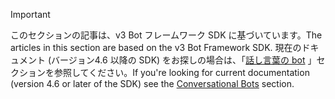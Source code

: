 > [!Important]
> <span data-ttu-id="8798e-101">このセクションの記事は、v3 Bot フレームワーク SDK に基づいています。</span><span class="sxs-lookup"><span data-stu-id="8798e-101">The articles in this section are based on the v3 Bot Framework SDK.</span></span> <span data-ttu-id="8798e-102">現在のドキュメント (バージョン4.6 以降の SDK) をお探しの場合は、「[話し言葉の bot](~/bots/what-are-bots.md) 」セクションを参照してください。</span><span class="sxs-lookup"><span data-stu-id="8798e-102">If you're looking for current documentation (version 4.6 or later of the SDK) see the [Conversational Bots](~/bots/what-are-bots.md) section.</span></span>
